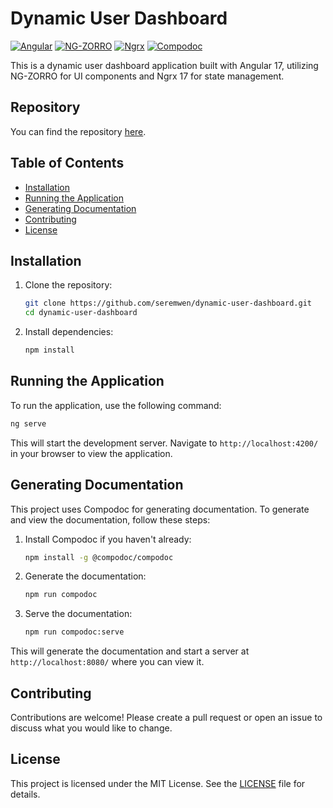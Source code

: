
# Dynamic User Dashboard

[![Angular](https://img.shields.io/badge/Angular-17-red)](https://angular.io/)
[![NG-ZORRO](https://img.shields.io/badge/NG--ZORRO-Ant%20Design%20of%20Angular-blue)](https://ng.ant.design/)
[![Ngrx](https://img.shields.io/badge/Ngrx-17-purple)](https://ngrx.io/)
[![Compodoc](https://img.shields.io/badge/Compodoc-Documentation-green)](https://compodoc.app/)

This is a dynamic user dashboard application built with Angular 17, utilizing NG-ZORRO for UI components and Ngrx 17 for state management.

## Repository

You can find the repository [here](https://github.com/seremwen/dynamic-user-dashboard.git).

## Table of Contents

- [Installation](#installation)
- [Running the Application](#running-the-application)
- [Generating Documentation](#generating-documentation)
- [Contributing](#contributing)
- [License](#license)

## Installation

1. Clone the repository:

    ```sh
    git clone https://github.com/seremwen/dynamic-user-dashboard.git
    cd dynamic-user-dashboard
    ```

2. Install dependencies:

    ```sh
    npm install
    ```

## Running the Application

To run the application, use the following command:

```sh
ng serve
```

This will start the development server. Navigate to `http://localhost:4200/` in your browser to view the application.

## Generating Documentation

This project uses Compodoc for generating documentation. To generate and view the documentation, follow these steps:

1. Install Compodoc if you haven't already:

    ```sh
    npm install -g @compodoc/compodoc
    ```

2. Generate the documentation:

    ```sh
    npm run compodoc
    ```

3. Serve the documentation:

    ```sh
    npm run compodoc:serve
    ```

This will generate the documentation and start a server at `http://localhost:8080/` where you can view it.

## Contributing

Contributions are welcome! Please create a pull request or open an issue to discuss what you would like to change.

## License

This project is licensed under the MIT License. See the [LICENSE](LICENSE) file for details.
